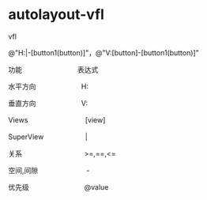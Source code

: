 # autolayout-vfl
vfl

@"H:|-[button1(button)]"，@"V:[button]-[button1(button)]"

功能　　　　　　　　表达式

水平方向  　　　　　　  H:

垂直方向  　　　　　　  V:

Views　　　　　　　　 [view]

SuperView　　　　　　|

关系　　　　　　　　　>=,==,<=

空间,间隙　　　　　　　-

优先级　　　　　　　　@value
